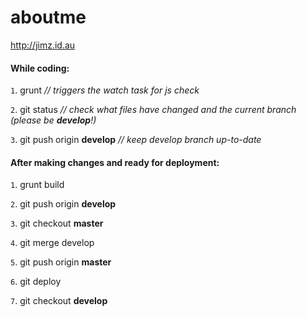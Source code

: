 # aboutme
http://jimz.id.au

#### While coding:

`1`. grunt  _// triggers the watch task for js check_

`2`. git status  _// check what files have changed and the current branch (please be **develop**!)_

`3`. git push origin **develop**  _// keep develop branch up-to-date_


#### After making changes and ready for deployment:

`1`. grunt build

`2`. git push origin **develop**

`3`. git checkout **master**

`4`. git merge develop

`5`. git push origin **master**

`6`. git deploy

`7`. git checkout **develop**

